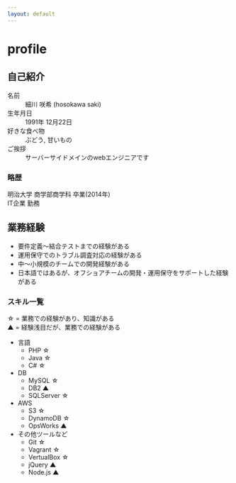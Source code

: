 ```yaml
---
layout: default
---
```


# profile

## 自己紹介

<dl>
<dt>名前</dt>
<dd>細川 咲希 (hosokawa saki)</dd>
<dt>生年月日</dt>
<dd>1991年 12月22日</dd>
<dt>好きな食べ物</dt>
<dd>ぶどう, 甘いもの</dd>
<dt>ご挨拶</dt>
<dd>サーバーサイドメインのwebエンジニアです</dd>
</dl>

### 略歴

<dl>
<dt>明治大学 商学部商学科 卒業(2014年)</dt>
<dt>IT企業 勤務</dt>
</dl>

## 業務経験

- 要件定義～結合テストまでの経験がある
- 運用保守でのトラブル調査対応の経験がある
- 中～小規模のチームでの開発経験がある
- 日本語ではあるが、オフショアチームの開発・運用保守をサポートした経験がある

### スキル一覧

<dl>
<dt>☆ = 業務での経験があり、知識がある</dt>
<dt>▲ = 経験浅目だが、業務での経験がある</dt>
</dl>

- 言語
  - PHP ☆
  - Java ☆
  - C# ☆
- DB
  - MySQL ☆
  - DB2 ▲
  - SQLServer ☆
- AWS
  - S3 ☆
  - DynamoDB ☆
  - OpsWorks ▲
- その他ツールなど
  - Git ☆
  - Vagrant ☆
  - VertualBox ☆
  - jQuery ▲
  - Node.js ▲